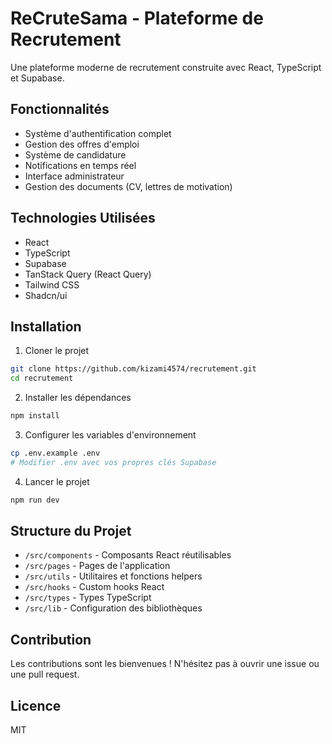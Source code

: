 # ReCruteSama - Plateforme de Recrutement

Une plateforme moderne de recrutement construite avec React, TypeScript et Supabase.

## Fonctionnalités

- Système d'authentification complet
- Gestion des offres d'emploi
- Système de candidature
- Notifications en temps réel
- Interface administrateur
- Gestion des documents (CV, lettres de motivation)

## Technologies Utilisées

- React
- TypeScript
- Supabase
- TanStack Query (React Query)
- Tailwind CSS
- Shadcn/ui

## Installation

1. Cloner le projet
```bash
git clone https://github.com/kizami4574/recrutement.git
cd recrutement
```

2. Installer les dépendances
```bash
npm install
```

3. Configurer les variables d'environnement
```bash
cp .env.example .env
# Modifier .env avec vos propres clés Supabase
```

4. Lancer le projet
```bash
npm run dev
```

## Structure du Projet

- `/src/components` - Composants React réutilisables
- `/src/pages` - Pages de l'application
- `/src/utils` - Utilitaires et fonctions helpers
- `/src/hooks` - Custom hooks React
- `/src/types` - Types TypeScript
- `/src/lib` - Configuration des bibliothèques

## Contribution

Les contributions sont les bienvenues ! N'hésitez pas à ouvrir une issue ou une pull request.

## Licence

MIT
